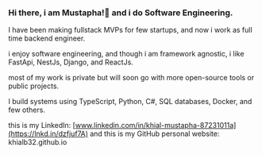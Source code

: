 ### Hi there, i am Mustapha!👋 and i do Software Engineering.

I have been making fullstack MVPs for few startups, and now i work as full time backend engineer.

i enjoy software engineering, and though i am framework agnostic, i like FastApi, NestJs, Django, and ReactJs.

most of my work is private but will soon go with more open-source tools or public projects.

I build systems using TypeScript, Python, C#, SQL databases, Docker, and few others.

this is my LinkedIn:
[www.linkedin.com/in/khial-mustapha-87231011a](https://lnkd.in/dzfjuf7A)
and this is my GitHub personal website:
khialb32.github.io
<!--
**khialb32/khialb32** is a ✨ _special_ ✨ repository because its `README.md` (this file) appears on your GitHub profile.

Here are some ideas to get you started:

- 🔭 I’m currently working on ...
- 🌱 I’m currently learning ...
- 👯 I’m looking to collaborate on ...
- 🤔 I’m looking for help with ...
- 💬 Ask me about ...
- 📫 How to reach me: ...
- 😄 Pronouns: ...
- ⚡ Fun fact: ...
-->
